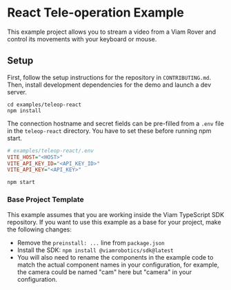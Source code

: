 # React Tele-operation Example

This example project allows you to stream a video from a Viam Rover and control its movements with your keyboard or mouse.

## Setup

First, follow the setup instructions for the repository in `CONTRIBUTING.md`. Then, install development dependencies for the demo and launch a dev server.

```shell
cd examples/teleop-react
npm install
```

The connection hostname and secret fields can be pre-filled from a `.env` file in the `teleop-react` directory. You have to set these before running npm start. 

```ini
# examples/teleop-react/.env
VITE_HOST="<HOST>"
VITE_API_KEY_ID="<API_KEY_ID>"
VITE_API_KEY="<API_KEY>"
```

```shell
npm start
```

### Base Project Template

This example assumes that you are working inside the Viam TypeScript SDK repository. If you want to use this example as a base for your project, make the following changes:

* Remove the `preinstall: ...` line from `package.json`
* Install the SDK: `npm install @viamrobotics/sdk@latest`
* You will also need to rename the components in the example code to match the actual component names in your configuration, for example, the camera could be named "cam" here but "camera" in your configuration. 
